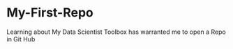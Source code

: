 # My-First-Repo
Learning about My Data Scientist Toolbox has warranted me to open a Repo in Git Hub
